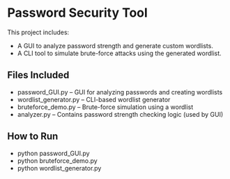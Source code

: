 # Password Security Tool

This project includes:
- A GUI to analyze password strength and generate custom wordlists.
- A CLI tool to simulate brute-force attacks using the generated wordlist.

## Files Included

- password_GUI.py – GUI for analyzing passwords and creating wordlists
- wordlist_generator.py – CLI-based wordlist generator
- bruteforce_demo.py – Brute-force simulation using a wordlist
- analyzer.py – Contains password strength checking logic (used by GUI)

## How to Run

- python password_GUI.py
- python bruteforce_demo.py
- python wordlist_generator.py


